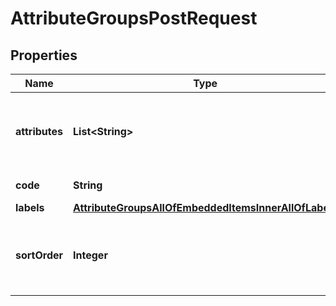 

# AttributeGroupsPostRequest


## Properties

| Name | Type | Description | Notes |
|------------ | ------------- | ------------- | -------------|
|**attributes** | **List&lt;String&gt;** | Attribute codes that compose the attribute group |  [optional] |
|**code** | **String** | Attribute group code |  |
|**labels** | [**AttributeGroupsAllOfEmbeddedItemsInnerAllOfLabels**](AttributeGroupsAllOfEmbeddedItemsInnerAllOfLabels.md) |  |  [optional] |
|**sortOrder** | **Integer** | Attribute group order among other attribute groups |  [optional] |



